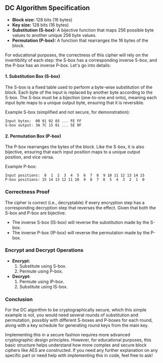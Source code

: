 ## DC Algorithm Specification
- **Block size:** 128 bits (16 bytes)
- **Key size:** 128 bits (16 bytes)
- **Substitution (S-box):** A bijective function that maps 256 possible byte values to another unique 256 byte values.
- **Permutation (P-box):** A function that rearranges the 16 bytes of the block.

For educational purposes, the correctness of this cipher will rely on the invertibility of each step: the S-box has a corresponding inverse S-box, and the P-box has an inverse P-box. Let's go into details:

#### 1. Substitution Box (S-box)
The S-box is a fixed table used to perform a byte-wise substitution of the block. Each byte of the input is replaced by another byte according to the S-box. The S-box must be a bijection (one-to-one and onto), meaning each input byte maps to a unique output byte, ensuring that it is reversible.

Example S-box (simplified and not secure, for demonstration):
```plaintext
Input bytes:  00 01 02 03 ... FE FF
S-box output: 3A 7C 15 01 ... 5E 9F
```

#### 2. Permutation Box (P-box)
The P-box rearranges the bytes of the block. Like the S-box, it is also bijective, ensuring that each input position maps to a unique output position, and vice versa.

Example P-box:
```plaintext
Input positions:  0  1  2  3  4  5  6  7  8  9 10 11 12 13 14 15
P-box positions: 15 14 13 12 11 10  9  8  7  6  5  4  3  2  1  0
```

### Correctness Proof
The cipher is correct (i.e., decryptable) if every encryption step has a corresponding decryption step that reverses the effect. Given that both the S-box and P-box are bijective:
- The inverse S-box (IS-box) will reverse the substitution made by the S-box.
- The inverse P-box (IP-box) will reverse the permutation made by the P-box.

### Encrypt and Decrypt Operations
- **Encrypt:**
  1. Substitute using S-box.
  2. Permute using P-box.
- **Decrypt:**
  1. Permute using IP-box.
  2. Substitute using IS-box.

### Conclusion
For the DC algorithm to be cryptographically secure, which this simple example is not, you would need several rounds of substitution and permutation, possibly with different S-boxes and P-boxes for each round, along with a key schedule for generating round keys from the main key.

Implementing this in a secure fashion requires more advanced cryptographic design principles. However, for educational purposes, this basic structure helps understand how more complex and secure block ciphers like AES are constructed. If you need any further explanation on any specific part or need help with implementing this in code, feel free to ask!